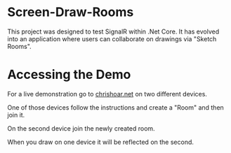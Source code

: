 # Screen-Draw-Rooms
This project was designed to test SignalR within .Net Core. It has evolved into an application where users can collaborate on drawings via "Sketch Rooms".
# Accessing the Demo
For a live demonstration go to [chrishoar.net](https://chrishoar.net) on two different devices. 

One of those devices follow the instructions and create a "Room" and then join it. 

On the second device join the newly created room. 

When you draw on one device it will be reflected on the second.



